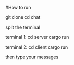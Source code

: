 #How to run

git clone
cd chat

split the terminal

terminal 1:
cd server
cargo run

terminal 2:
cd client
cargo run

then type your messages
